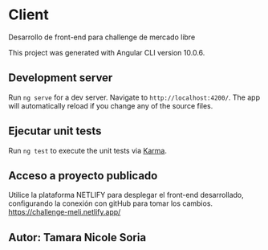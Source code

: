 # Client

Desarrollo de front-end para challenge de mercado libre 

This project was generated with Angular CLI  version 10.0.6.

## Development server

Run `ng serve` for a dev server. Navigate to `http://localhost:4200/`. The app will automatically reload if you change any of the source files.

## Ejecutar unit tests

Run `ng test` to execute the unit tests via [Karma](https://karma-runner.github.io).

## Acceso a proyecto publicado

Utilice la plataforma NETLIFY para desplegar el front-end desarrollado, configurando la conexión con gitHub para tomar los cambios. 
https://challenge-meli.netlify.app/

## Autor: Tamara Nicole Soria
